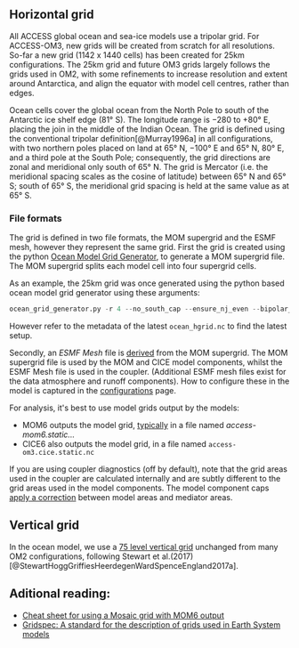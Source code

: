 ## Horizontal grid

All ACCESS global ocean and sea-ice models use a tripolar grid.
For ACCESS-OM3, new grids will be created from scratch for all resolutions. So-far a new grid  (1142 x 1440 cells) has been created for 25km configurations. 
The 25km grid and future OM3 grids largely follows the grids used in OM2, with some refinements to increase resolution and extent around Antarctica, and align the equator with model cell centres, rather than edges.

Ocean cells cover the global ocean from the North Pole to
south of the Antarctic ice shelf edge (81&deg; S). The longitude range is −280 to +80&deg; E,
placing the join in the middle of the Indian Ocean. The grid is defined using the conventional tripolar definition[@Murray1996a] 
in all configurations, with two northern poles placed on land at 65&deg; N, −100&deg; E and 65&deg; N, 80&deg; E,
and a third pole at the South Pole; consequently, the grid
directions are zonal and meridional only south of 65&deg; N. The grid is Mercator (i.e. the
meridional spacing scales as the cosine of latitude) between
65&deg; N and 65&deg; S; south of 65&deg; S, the meridional grid spacing
is held at the same value as at 65&deg; S.


### File formats

The grid is defined in two file formats, the MOM supergrid and the ESMF mesh, however they represent the same grid.
First the grid is created using the python [Ocean Model Grid Generator](https://github.com/ACCESS-NRI/ocean_model_grid_generator/), 
to generate a MOM supergrid file. The MOM supergrid splits each model cell into four supergrid cells. 

As an example, the 25km grid was once generated using the python based ocean model grid generator using these arguments:

```python
ocean_grid_generator.py -r 4 --no_south_cap --ensure_nj_even --bipolar_lower_lat 65 --mercator_lower_lat -75 --mercator_upper_lat 65 --match_dy so --shift_equator_to_u_point --south_ocean_lower_lat -81
```

However refer to the metadata of the latest `ocean_hgrid.nc` to find the latest setup.

Secondly, an _ESMF Mesh_ file is [derived](https://github.com/COSIMA/om3-scripts/blob/main/mesh_generation/generate_mesh.py) from the MOM supergrid. 
The MOM supergrid file is used by the MOM and CICE model components, whilst the ESMF Mesh file is used in the coupler. 
(Additional ESMF mesh files exist for the data atmosphere and runoff components). How to configure these in the model is captured in the [configurations](configurations/Overview.md) page.

For analysis, it's best to use model grids output by the models:

- MOM6 outputs the model grid, [typically](https://github.com/ACCESS-NRI/access-om3-configs/blob/6c0942224adf8cd4644927ad357b68827e837dd9/diagnostic_profiles/diag_table_standard#L13C2-L13C24) in a file named _access-mom6.static..._
- CICE6 also outputs the model grid, in a file named `access-om3.cice.static.nc`

If you are using coupler diagnostics (off by default), note that the grid areas used in the coupler are calculated internally and 
are subtly different to the grid areas used in the model components. The model component caps [apply a correction](https://escomp.github.io/CMEPS/versions/master/html/introduction.html#area-corrections) between
model areas and mediator areas. 

## Vertical grid

In the ocean model, we use a [75 level vertical grid](https://github.com/COSIMA/om3-scripts/blob/main/grid_generation/generate_vertical_grid.py) unchanged from many OM2 configurations, following Stewart et al.(2017)[@StewartHoggGriffiesHeerdegenWardSpenceEngland2017a].

## Aditional reading:

- [Cheat sheet for using a Mosaic grid with MOM6 output](https://gist.github.com/adcroft/c1e207024fe1189b43dddc5f1fe7dd6c#file-cheat-sheet-for-using-a-mosaic-grid-with-mom6-output-ipynb)
- [Gridspec: A standard for the description of grids used in Earth System models](https://www.researchgate.net/publication/228641121_Gridspec_A_standard_for_the_description_of_grids_used_in_Earth_System_models) <!-- https://extranet.gfdl.noaa.gov/~vb/pdf/gridstd.pdf is busted? -->
